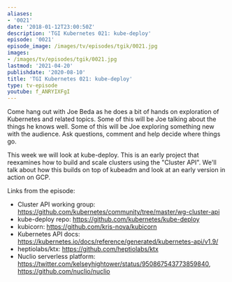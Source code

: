 ```yaml
---
aliases:
- '0021'
date: '2018-01-12T23:00:50Z'
description: 'TGI Kubernetes 021: kube-deploy'
episode: '0021'
episode_image: /images/tv/episodes/tgik/0021.jpg
images:
- /images/tv/episodes/tgik/0021.jpg
lastmod: '2021-04-20'
publishdate: '2020-08-10'
title: 'TGI Kubernetes 021: kube-deploy'
type: tv-episode
youtube: f_ANRYIXFgI
---
```


Come hang out with Joe Beda as he does a bit of hands on exploration of Kubernetes and related topics. Some of this will be Joe talking about the things he knows well. Some of this will be Joe exploring something new with the audience. Ask questions, comment and help decide where things go.

This week we will look at kube-deploy. This is an early project that reexamines how to build and scale clusters using the &#34;Cluster API&#34;. We&#39;ll talk about how this builds on top of kubeadm and look at an early version in action on GCP.

Links from the episode:
* Cluster API working group: https://github.com/kubernetes/community/tree/master/wg-cluster-api
* kube-deploy repo: https://github.com/kubernetes/kube-deploy
* kubicorn: https://github.com/kris-nova/kubicorn
* Kubernetes API docs: https://kubernetes.io/docs/reference/generated/kubernetes-api/v1.9/
* heptiolabs/ktx: https://github.com/heptiolabs/ktx
* Nuclio serverless platform: https://twitter.com/kelseyhightower/status/950867543773859840, https://github.com/nuclio/nuclio